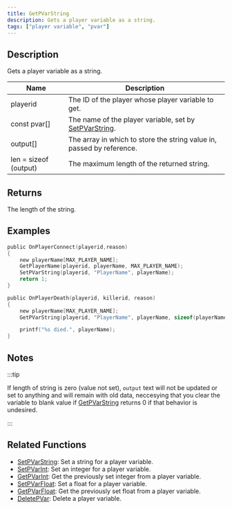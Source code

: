 ```yaml
---
title: GetPVarString
description: Gets a player variable as a string.
tags: ["player variable", "pvar"]
---
```


## Description

Gets a player variable as a string.

| Name                  | Description                                                             |
| --------------------- | ----------------------------------------------------------------------- |
| playerid              | The ID of the player whose player variable to get.                      |
| const pvar[]          | The name of the player variable, set by [SetPVarString](SetPVarString). |
| output[]              | The array in which to store the string value in, passed by reference.   |
| len = sizeof (output) | The maximum length of the returned string.                              |

## Returns

The length of the string.

## Examples

```c
public OnPlayerConnect(playerid,reason)
{
    new playerName[MAX_PLAYER_NAME];
    GetPlayerName(playerid, playerName, MAX_PLAYER_NAME);
    SetPVarString(playerid, "PlayerName", playerName);
    return 1;
}

public OnPlayerDeath(playerid, killerid, reason)
{
    new playerName[MAX_PLAYER_NAME];
    GetPVarString(playerid, "PlayerName", playerName, sizeof(playerName));

    printf("%s died.", playerName);
}
```

## Notes

:::tip

If length of string is zero (value not set), `output` text will not be updated or set to anything and will remain with old data, neccesying that you clear the variable to blank value if [GetPVarString](GetPVarString) returns 0 if that behavior is undesired.

:::

## Related Functions

- [SetPVarString](SetPVarString): Set a string for a player variable.
- [SetPVarInt](SetPVarInt): Set an integer for a player variable.
- [GetPVarInt](GetPVarInt): Get the previously set integer from a player variable.
- [SetPVarFloat](SetPVarFloat): Set a float for a player variable.
- [GetPVarFloat](GetPVarFloat): Get the previously set float from a player variable.
- [DeletePVar](DeletePVar): Delete a player variable.
